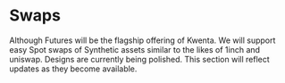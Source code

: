 # Swaps

Although Futures will be the flagship offering of Kwenta. We will support easy Spot swaps of Synthetic assets similar to the likes of 1inch and uniswap. Designs are currently being polished. This section will reflect updates as they become available.
